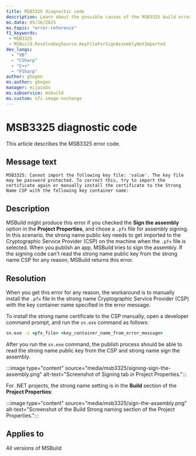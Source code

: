 ```yaml
---
title: MSB3325 diagnostic code
description: Learn about the possible causes of the MSB3325 build error and get troubleshooting tips.
ms.date: 05/16/2025
ms.topic: "error-reference"
f1_keywords:
 - MSB3325
 - MSBuild.ResolveKeySource.KeyFileForSignAssemblyNotImported
dev_langs:
  - "VB"
  - "CSharp"
  - "C++"
  - "FSharp"
author: ghogen
ms.author: ghogen
manager: mijacobs
ms.subservice: msbuild
ms.custom: sfi-image-nochange
---
```

# MSB3325 diagnostic code

<!-- :::ErrorDefinitionDescription::: -->
<!-- :::editable-content name="introDescription"::: -->
This article describes the MSB3325 error code.
<!-- :::editable-content-end::: -->

## Message text

<!-- :::editable-content name="messageText"::: -->
`MSB3325: Cannot import the following key file: 'value'. The key file may be password protected. To correct this, try to import the certificate again or manually install the certificate to the Strong Name CSP with the following key container name:`
<!-- :::editable-content-end::: -->
<!-- MSB3325: Cannot import the following key file: {0}. The key file may be password protected. To correct this, try to import the certificate again or manually install the certificate to the Strong Name CSP with the following key container name: {1} -->

<!-- :::editable-content name="postOutputDescription"::: -->
## Description

MSBuild might produce this error if you checked the **Sign the assembly** option in the **Project Properties**, and chose a `.pfx` file for assembly signing. In this scenario, the strong name public key needs to get imported to the Cryptographic Service Provider (CSP) on the machine when the `.pfx` file is selected. When you publish an app, MSBuild tries to sign the assembly. If the signing code can't read the strong name public key from the strong name CSP for any reason, MSBuild returns this error.

## Resolution

When you get this error for any reason, the workaround is to manually install the `.pfx` file in the strong name Cryptographic Service Provider (CSP) with the key container name specified in the error message.

To install the strong name certificate to the CSP manually, open a developer command prompt, and run the `sn.exe` command as follows:

```cmd
sn.exe -i <pfx_file> <key_container_name_from_error_message>
```

After you run the `sn.exe` command, the publish process should be able to read the strong name public key from the CSP and strong name sign the assembly.

:::image type="content" source="media/msb3325/signing-sign-the-assembly.png" alt-text="Screenshot of Signing tab in Project Properties.":::

For .NET projects, the strong name setting is in the **Build** section of the **Project Properties**:

:::image type="content" source="media/msb3325/sign-the-assembly.png" alt-text="Screenshot of the Build Strong naming section of the Project Properties.":::
<!-- :::editable-content-end::: -->
<!-- :::ErrorDefinitionDescription-end::: -->

## Applies to

All versions of MSBuild